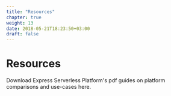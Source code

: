 ```yaml
---
title: "Resources"
chapter: true
weight: 13
date: 2018-05-21T18:23:50+03:00
draft: false
---
```


# Resources

Download Express Serverless Platform's pdf guides on platform comparisons and use-cases here.
